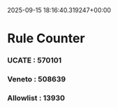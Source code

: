 2025-09-15 18:16:40.319247+00:00
# Rule Counter 
 ### UCATE : 570101

 ### Veneto : 508639

 ### Allowlist : 13930
